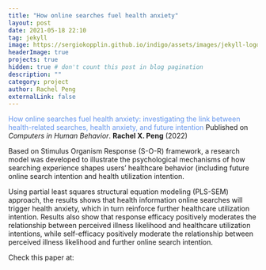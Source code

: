 ```yaml
---
title: "How online searches fuel health anxiety"
layout: post
date: 2021-05-18 22:10
tag: jekyll
image: https://sergiokopplin.github.io/indigo/assets/images/jekyll-logo-light-solid.png
headerImage: true
projects: true
hidden: true # don't count this post in blog pagination
description: ""
category: project
author: Rachel Peng
externalLink: false
---
```


<font color=#6495ED> How online searches fuel health anxiety: investigating the link between health-related searches, health anxiety, and future intention</font>
Published on *Computers in Human Behavior*. **Rachel X. Peng** (2022)

Based on Stimulus Organism Response (S-O-R) framework, a research model was developed to illustrate the psychological mechanisms of how searching experience shapes users’ healthcare behavior (including future online search intention and health utilization intention. 

Using partial least squares structural equation modeling (PLS-SEM) approach, the results shows that health information online searches will trigger health anxiety, which in turn reinforce further healthcare utilization intention. Results also show that response efficacy positively moderates the relationship between perceived illness likelihood and healthcare utilization intentions, while self-efficacy positively moderate the relationship between perceived illness likelihood and further online search intention.

Check this paper at: 
